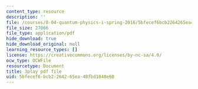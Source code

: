 ```yaml
---
content_type: resource
description: ''
file: /courses/8-04-quantum-physics-i-spring-2016/5bfecef6bcb2264265ea48fbd1848e60_XQKV-hpsurs.pdf
file_size: 27066
file_type: application/pdf
hide_download: true
hide_download_original: null
learning_resource_types: []
license: https://creativecommons.org/licenses/by-nc-sa/4.0/
ocw_type: OCWFile
resourcetype: Document
title: 3play pdf file
uid: 5bfecef6-bcb2-2642-65ea-48fbd1848e60
---
```

